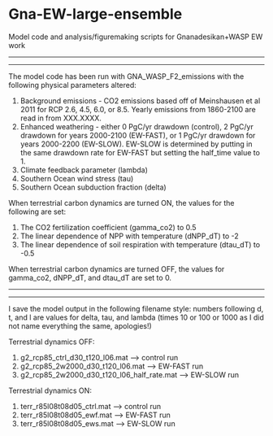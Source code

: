 # Gna-EW-large-ensemble
Model code and analysis/figuremaking scripts for Gnanadesikan+WASP EW work
********************************************************************************
********************************************************************************
The model code has been run with GNA_WASP_F2_emissions with the following physical parameters altered:
1. Background emissions - CO2 emissions based off of Meinshausen et al 2011 for RCP  2.6, 4.5, 6.0, or 8.5. Yearly emissions from 1860-2100 are read in from XXX.XXXX.
2. Enhanced weathering - either 0 PgC/yr drawdown (control), 2 PgC/yr drawdown for years 2000-2100 (EW-FAST), or 1 PgC/yr drawdown for years 2000-2200 (EW-SLOW). EW-SLOW is determined by putting in the same drawdown rate for EW-FAST but setting the half_time value to 1.
3. Climate feedback parameter (lambda)
4. Southern Ocean wind stress (tau)
5. Southern Ocean subduction fraction (delta)

When terrestrial carbon dynamics are turned ON, the values for the following are set:
1. The CO2 fertilization coefficient (gamma_co2) to 0.5
2. The linear dependence of NPP with temperature (dNPP_dT) to -2 
3. The linear dependence of soil respiration with temperature (dtau_dT) to -0.5

When terrestrial carbon dynamics are turned OFF, the values for gamma_co2, dNPP_dT, and dtau_dT are set to 0.
********************************************************************************
********************************************************************************
I save the model output in the following filename style: numbers following d, t, and l are values for delta, tau, and lambda (times 10 or 100 or 1000 as I did not name everything the same, apologies!)

Terrestrial dynamics OFF:
1. g2_rcp85_ctrl_d30_t120_l06.mat --> control run
2. g2_rcp85_2w2000_d30_t120_l06.mat --> EW-FAST run
3. g2_rcp85_2w2000_d30_t120_l06_half_rate.mat --> EW-SLOW run

Terrestrial dynamics ON:
1. terr_r85l08t08d05_ctrl.mat --> control run
2. terr_r85l08t08d05_ewf.mat --> EW-FAST run
3. terr_r85l08t08d05_ews.mat --> EW-SLOW run
